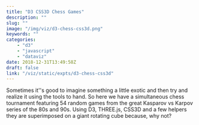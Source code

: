 ```yaml
---
title: "D3 CSS3D Chess Games"
description: ""
slug: ""
image: "/img/viz/d3-chess-css3d.png"
keywords: ""
categories:
    - "d3"
    - "javascript"
    - "dataviz"
date: 2018-12-31T13:49:58Z
draft: false
link: "/viz/static/expts/d3-chess-css3d"
---
```

Sometimes it''s good to imagine something a little exotic
and then try and realize it using the tools to hand. So here we have a simultaneous chess tournament featuring 54 random games from the great Kasparov vs Karpov series of the 80s and 90s. Using D3, THREE.js, CSS3D and a few helpers they are superimposed on a giant rotating cube because, why not?

